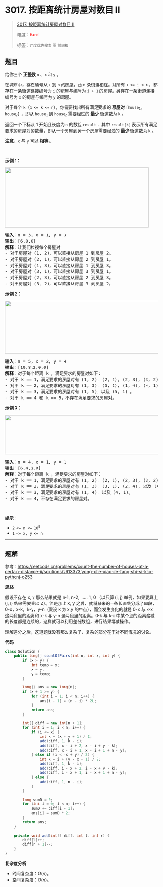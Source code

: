 # 3017. 按距离统计房屋对数目 II

> [3017. 按距离统计房屋对数目 II](https://leetcode.cn/problems/count-the-number-of-houses-at-a-certain-distance-ii/)
>
> 难度：<font color=red>`Hard`</font>
>
> 标签：`广度优先搜索` `图` `前缀和`

## 题目

<p>给你三个<strong> 正整数 </strong><code>n</code> 、<code>x</code> 和 <code>y</code> 。</p>

<p>在城市中，存在编号从 <code>1</code> 到 <code>n</code> 的房屋，由 <code>n</code> 条街道相连。对所有 <code>1 &lt;= i &lt; n</code> ，都存在一条街道连接编号为 <code>i</code> 的房屋与编号为 <code>i + 1</code> 的房屋。另存在一条街道连接编号为 <code>x</code> 的房屋与编号为 <code>y</code> 的房屋。</p>

<p>对于每个 <code>k</code>（<code>1 &lt;= k &lt;= n</code>），你需要找出所有满足要求的 <strong>房屋对 </strong><code>[house<sub>1</sub>, house<sub>2</sub>]</code> ，即从 <code>house<sub>1</sub></code> 到 <code>house<sub>2</sub></code> 需要经过的<strong> 最少</strong> 街道数为 <code>k</code> 。</p>

<p>返回一个下标从 <strong>1</strong> 开始且长度为 <code>n</code> 的数组 <code>result</code> ，其中 <code>result[k]</code> 表示所有满足要求的房屋对的数量，即从一个房屋到另一个房屋需要经过的<strong> 最少 </strong>街道数为 <code>k</code> 。</p>

<p><strong>注意</strong>，<code>x</code> 与 <code>y</code> 可以 <strong>相等 </strong>。</p>

<p>&nbsp;</p>

<p><strong class="example">示例 1：</strong></p>
<img alt="" src="https://assets.leetcode.com/uploads/2023/12/20/example2.png" style="width: 474px; height: 197px;" />
<pre>
<strong>输入：</strong>n = 3, x = 1, y = 3
<strong>输出：</strong>[6,0,0]
<strong>解释：</strong>让我们检视每个房屋对
- 对于房屋对 (1, 2)，可以直接从房屋 1 到房屋 2。
- 对于房屋对 (2, 1)，可以直接从房屋 2 到房屋 1。
- 对于房屋对 (1, 3)，可以直接从房屋 1 到房屋 3。
- 对于房屋对 (3, 1)，可以直接从房屋 3 到房屋 1。
- 对于房屋对 (2, 3)，可以直接从房屋 2 到房屋 3。
- 对于房屋对 (3, 2)，可以直接从房屋 3 到房屋 2。
</pre>

<p><strong class="example">示例 2：</strong></p>
<img alt="" src="https://assets.leetcode.com/uploads/2023/12/20/example3.png" style="width: 668px; height: 174px;" />
<pre>
<strong>输入：</strong>n = 5, x = 2, y = 4
<strong>输出：</strong>[10,8,2,0,0]
<strong>解释：</strong>对于每个距离 k ，满足要求的房屋对如下：
- 对于 k == 1，满足要求的房屋对有 (1, 2), (2, 1), (2, 3), (3, 2), (2, 4), (4, 2), (3, 4), (4, 3), (4, 5), 以及 (5, 4)。
- 对于 k == 2，满足要求的房屋对有 (1, 3), (3, 1), (1, 4), (4, 1), (2, 5), (5, 2), (3, 5), 以及 (5, 3)。
- 对于 k == 3，满足要求的房屋对有 (1, 5)，以及 (5, 1) 。
- 对于 k == 4 和 k == 5，不存在满足要求的房屋对。
</pre>

<p><strong>示例 3：</strong></p>
<img alt="" src="https://assets.leetcode.com/uploads/2023/12/20/example5.png" style="width: 544px; height: 130px;" />
<pre>
<strong>输入：</strong>n = 4, x = 1, y = 1
<strong>输出：</strong>[6,4,2,0]
<strong>解释：</strong>对于每个距离 k ，满足要求的房屋对如下：
- 对于 k == 1，满足要求的房屋对有 (1, 2), (2, 1), (2, 3), (3, 2), (3, 4), 以及 (4, 3)。
- 对于 k == 2，满足要求的房屋对有 (1, 3), (3, 1), (2, 4), 以及 (4, 2)。
- 对于 k == 3，满足要求的房屋对有 (1, 4), 以及 (4, 1)。
- 对于 k == 4，不存在满足要求的房屋对。
</pre>

<p>&nbsp;</p>

<p><strong>提示：</strong></p>

<ul>
	<li><code>2 &lt;= n &lt;= 10<sup>5</sup></code></li>
	<li><code>1 &lt;= x, y &lt;= n</code></li>
</ul>


--------------------

## 题解

参考：https://leetcode.cn/problems/count-the-number-of-houses-at-a-certain-distance-ii/solutions/2613373/yong-che-xiao-de-fang-shi-si-kao-pythonj-o253

**思路**

假设不存在 x, y 那么结果就是 n-1, n-2, ...... 1, 0 （以只算 (i, j) 举例，如果要算上 (j, i) 结果需要乘以 2）。但是加上 x, y 之后，就将原来的一条长直线分成了四段，0-x，x-k，k-y，y-n（假设 k 为 x,y 的中点），而会发生变化的就是 0-x 与 k-x 这两段里的距离和 x-k 与 y-n 这两段里的距离。0-k 与 k-x 中某个点的距离缩减的长度都是连续的，这样就可以利用差分数组，进行结果增减操作。

理解差分之后，这道题就没有那么复杂了，复杂的部分在于对不同情况的讨论。

**代码**

```java
class Solution {
    public long[] countOfPairs(int n, int x, int y) {
        if (x > y) {
            int temp = x;
            x = y;
            y = temp;
        }

        long[] ans = new long[n];
        if (x + 1 >= y) {
            for (int i = 1; i < n; i++) {
                ans[i - 1] = (n - i) * 2L;
            }
            return ans;
        }

        int[] diff = new int[n + 1];
        for (int i = 1; i < n; i++) {
            if (i <= x) {
                int k = (x + y + 1) / 2;
                add(diff, 1, k - i);
                add(diff, x - i + 2, x - i + y - k);
                add(diff, x - i + 1, x - i + 1 + n - y);
            } else if (i < (x + y) / 2) {
                int k = i + (y - x + 1) / 2;
                add(diff, 1, k - i);
                add(diff, i - x + 2, i - x + y - k);
                add(diff, i - x + 1, i - x + 1 + n - y);
            } else {
                add(diff, 1, n - i);
            }
        }

        long sumD = 0;
        for (int i = 0; i < n; i++) {
            sumD += diff[i + 1];
            ans[i] = sumD * 2;
        }
        return ans;
    }

    private void add(int[] diff, int l, int r) {
        diff[l]++;
        diff[r + 1]--;
    }
}
```

**复杂度分析**

- 时间复杂度：$O(n)$。
- 空间复杂度：$O(n)$。

